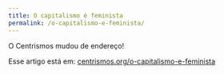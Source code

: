 ```yaml
---
title: O capitalismo é feminista
permalink: /o-capitalismo-e-feminista/
---
```


O Centrismos mudou de endereço! 

Esse artigo está em: [centrismos.org/o-capitalismo-e-feminista](https://centrismos.org/o-capitalismo-e-feminista)